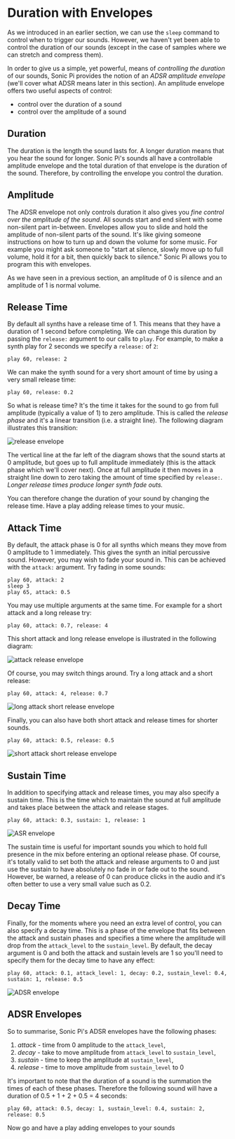 # Duration with Envelopes

As we introduced in an earlier section, we can use the `sleep` command to control when to trigger our sounds. However, we haven't yet been able to control the duration of our sounds (except in the case of samples where we can stretch and compress them).

In order to give us a simple, yet powerful, means of *controlling the duration* of our sounds, Sonic Pi provides the notion of an *ADSR amplitude envelope* (we'll cover what ADSR means later in this section). An amplitude envelope offers two useful aspects of control:

* control over the duration of a sound
* control over the amplitude of a sound

## Duration

The duration is the length the sound lasts for. A longer duration means that you hear the sound for longer. Sonic Pi's sounds all have a controllable amplitude envelope and the total duration of that envelope is the duration of the sound. Therefore, by controlling the envelope you control the duration.
 
## Amplitude

The ADSR envelope not only controls duration it also gives you *fine control over the amplitude of the sound*. All sounds start and end silent with some non-silent part in-between. Envelopes allow you to slide and hold the amplitude of non-silent parts of the sound. It's like giving someone instructions on how to turn up and down the volume for some music. For example you might ask someone to "start at silence, slowly move up to full volume, hold it for a bit, then quickly back to silence." Sonic Pi allows you to program this with envelopes.

As we have seen in a previous section, an amplitude of 0 is silence and an amplitude of 1 is normal volume.

## Release Time

By default all synths have a release time of 1. This means that they have a duration of 1 second before completing. We can change this duration by passing the `release:` argument to our calls to `play`. For example, to make a synth play for 2 seconds we specify a `release:` of `2`:

```
play 60, release: 2
```

We can make the synth sound for a very short amount of time by using a very small release time:

```
play 60, release: 0.2
```

So what is release time? It's the time it takes for the sound to go from full amplitude (typically a value of 1) to zero amplitude. This is called the *release phase* and it's a linear transition (i.e. a straight line). The following diagram illustrates this transition:

![release envelope](:/images/tutorial/env-release.png)

The vertical line at the far left of the diagram shows that the sound starts at 0 amplitude, but goes up to full amplitude immediately (this is the attack phase which we'll cover next). Once at full amplitude it then moves in a straight line down to zero taking the amount of time specified by `release:`.  *Longer release times produce longer synth fade outs.*

You can therefore change the duration of your sound by changing the release time. Have a play adding release times to your music.

## Attack Time

By default, the attack phase is 0 for all synths which means they move from 0 amplitude to 1 immediately. This gives the synth an initial percussive sound. However, you may wish to fade your sound in. This can be achieved with the `attack:` argument. Try fading in some sounds:

```
play 60, attack: 2
sleep 3
play 65, attack: 0.5
```

You may use multiple arguments at the same time. For example for a short attack and a long release try:

```
play 60, attack: 0.7, release: 4
```

This short attack and long release envelope is illustrated in the following diagram:

![attack release envelope](:/images/tutorial/env-attack-release.png)

Of course, you may switch things around. Try a long attack and a short release:

```
play 60, attack: 4, release: 0.7
```

![long attack short release envelope](:/images/tutorial/env-long-attack-short-release.png)

Finally, you can also have both short attack and release times for shorter sounds.

```
play 60, attack: 0.5, release: 0.5
```

![short attack short release envelope](:/images/tutorial/env-short-attack-short-release.png)

## Sustain Time

In addition to specifying attack and release times, you may also specify a sustain time. This is the time which to maintain the sound at full amplitude and takes place between the attack and release stages. 

```
play 60, attack: 0.3, sustain: 1, release: 1
```

![ASR envelope](:/images/tutorial/env-attack-sustain-release.png)

The sustain time is useful for important sounds you which to hold full presence in the mix before entering an optional release phase. Of course, it's totally valid to set both the attack and release arguments to 0 and just use the sustain to have absolutely no fade in or fade out to the sound. However, be warned, a release of 0 can produce clicks in the audio and it's often better to use a very small value such as 0.2.


## Decay Time

Finally, for the moments where you need an extra level of control, you can also specify a decay time. This is a phase of the envelope that fits between the attack and sustain phases and specifies a time where the amplitude will drop from the `attack_level` to the `sustain_level`. By default, the decay argument is 0 and both the attack and sustain levels are 1 so you'll need to specify them for the decay time to have any effect:

```
play 60, attack: 0.1, attack_level: 1, decay: 0.2, sustain_level: 0.4, sustain: 1, release: 0.5
```

![ADSR envelope](:/images/tutorial/env-attack-decay-sustain-release.png)

## ADSR Envelopes

So to summarise, Sonic Pi's ADSR envelopes have the following phases:

1. *attack* - time from 0 amplitude to the `attack_level`,
2. *decay* - take to move amplitude from `attack_level` to `sustain_level`,
3. *sustain* - time to keep the amplitude at `sustain_level`,
4. *release* - time to move amplitude from `sustain_level` to 0

It's important to note that the duration of a sound is the summation the times of each of these phases. Therefore the following sound will have a duration of 0.5 + 1 + 2 + 0.5 = 4 seconds:

```
play 60, attack: 0.5, decay: 1, sustain_level: 0.4, sustain: 2, release: 0.5
```

Now go and have a play adding envelopes to your sounds

